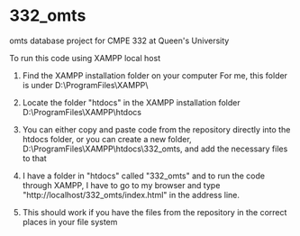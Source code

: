 # 332_omts
omts database project for CMPE 332 at Queen's University

To run this code using XAMPP local host

1. Find the XAMPP installation folder on your computer
    For me, this folder is under D:\ProgramFiles\XAMPP\

2. Locate the folder "htdocs" in the XAMPP installation folder
    D:\ProgramFiles\XAMPP\htdocs
    
3. You can either copy and paste code from the repository directly into the htdocs folder,
    or you can create a new folder, D:\ProgramFiles\XAMPP\htdocs\332_omts, and add the
    necessary files to that
    
4. I have a folder in "htdocs" called "332_omts" and to run the code through XAMPP,
    I have to go to my browser and type "http://localhost/332_omts/index.html" in the address
    line.
    
5. This should work if you have the files from the repository in the correct places in your
    file system
